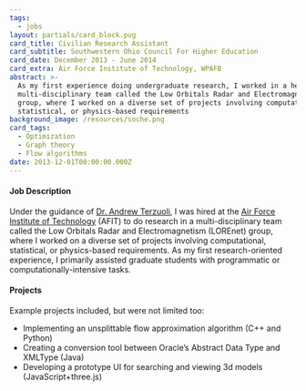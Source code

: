 ```yaml
---
tags:
  - jobs
layout: partials/card_block.pug
card_title: Civilian Research Assistant
card_subtitle: Southwestern Ohio Council For Higher Education
card_date: December 2013 - June 2014
card_extra: Air Force Institute of Technology, WPAFB
abstract: >-
  As my first experience doing undergraduate research, I worked in a heavily
  multi-disciplinary team called the Low Orbitals Radar and Electromagnetism
  group, where I worked on a diverse set of projects involving computational,
  statistical, or physics-based requirements
background_image: /resources/soche.png
card_tags:
  - Optimization
  - Graph theory
  - Flow algorithms
date: 2013-12-01T00:00:00.000Z
---
```



<div class="flex items-center px-2 py-1 bg-gray-100">

<h4 class="font-bold bg-gray-100">

Job Description
</h4>

</div>

<div class="p-2 overflow-auto px-4 py-2 bg-white-100 prose-md">

Under the guidance of [Dr. Andrew
Terzuoli](https://www.afit.edu/BIOS/bio.cfm?facID=224), I was hired at
the [Air Force Institute of Technology](https://www.afit.edu/) (AFIT) to
do research in a multi-disciplinary team called the Low Orbitals Radar
and Electromagnetism (LOREnet) group, where I worked on a diverse set of
projects involving computational, statistical, or physics-based
requirements. As my first research-oriented experience, I primarily
assisted graduate students with programmatic or
computationally-intensive tasks.

</div>

<div class="flex items-center px-2 py-1 bg-gray-100">

<h4 class="font-bold bg-gray-100">

Projects
</h4>

</div>

<div class="p-2 overflow-auto px-4 py-2 bg-white-100 prose-md">

Example projects included, but were not limited too:

<div class="bullet_list ml-2 mt-1 lisc-desc space-y-2 prose-md"
style="list-style-type: disc !important;">

- Implementing an unsplittable flow approximation algorithm (C++ and
  Python)
- Creating a conversion tool between Oracle’s Abstract Data Type and
  XMLType (Java)
- Developing a prototype UI for searching and viewing 3d models
  (JavaScript+three.js)

</div>

</div>
